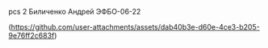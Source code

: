 pcs 2
Биличенко Андрей ЭФБО-06-22



(https://github.com/user-attachments/assets/dab40b3e-d60e-4ce3-b205-9e76ff2c683f)
